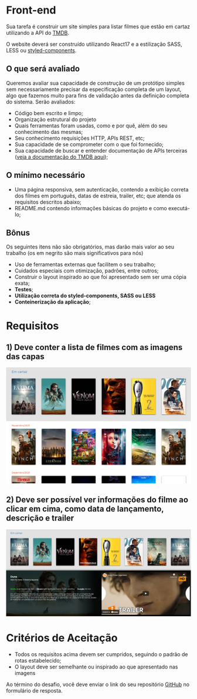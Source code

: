 # Front-end

Sua tarefa é construir um site simples para listar filmes que estão em cartaz utilizando a API do [TMDB](https://www.themoviedb.org/).

O website deverá ser construído utilizando React17 e a estilização SASS, LESS ou [styled-components](https://styled-components.com/).

## O que será avaliado

Queremos avaliar sua capacidade de construção de um protótipo simples sem necessariamente precisar da especificação completa de um layout, algo que fazemos muito para fins de validação antes da definição completa do sistema. Serão avaliados:

- Código bem escrito e limpo;
- Organização estrutural do projeto
- Quais ferramentas foram usadas, como e por quê, além do seu conhecimento das mesmas;
- Seu conhecimento requisições HTTP, APIs REST, etc;
- Sua capacidade de se comprometer com o que foi fornecido;
- Sua capacidade de buscar e entender documentação de APIs terceiras ([veja a documentação do TMDB aqui](https://developers.themoviedb.org/3));

## O mínimo necessário

- Uma página responsiva, sem autenticação, contendo a exibição correta dos filmes em português, datas de estreia, trailer, etc; que atenda os requisitos descritos abaixo;
- README.md contendo informações básicas do projeto e como executá-lo;

## Bônus

Os seguintes itens não são obrigatórios, mas darão mais valor ao seu trabalho (os em negrito são mais significativos para nós)

- Uso de ferramentas externas que facilitem o seu trabalho;
- Cuidados especiais com otimização, padrões, entre outros;
- Construir o layout inspirado ao que foi apresentado sem ser uma cópia exata;
- **Testes**;
- **Utilização correta do styled-components, SASS ou LESS**
- **Conteinerização da aplicação**;

# Requisitos

## 1) Deve conter a lista de filmes com as imagens das capas
![Imagem exemplo](imgs/1.png)

## 2) Deve ser possível ver informações do filme ao clicar em cima, como data de lançamento, descrição e trailer

![Imagem exemplo](imgs/2.png)

# Critérios de Aceitação

- Todos os requisitos acima devem ser cumpridos, seguindo o padrão de rotas estabelecido;
- O layout deve ser semelhante ou inspirado ao que apresentado nas imagens

Ao término do desafio, você deve enviar o link do seu repositório [GitHub](https://github.com/) no formulário de resposta.
